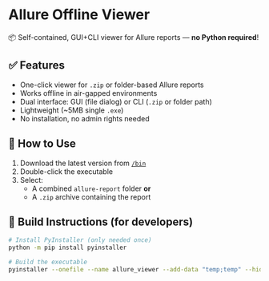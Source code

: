 # Allure Offline Viewer

📦 Self-contained, GUI+CLI viewer for Allure reports — **no Python required**!

## ✅ Features

- One-click viewer for `.zip` or folder-based Allure reports
- Works offline in air-gapped environments
- Dual interface: GUI (file dialog) or CLI (`.zip` or folder path)
- Lightweight (~5MB single `.exe`)
- No installation, no admin rights needed

## 🚀 How to Use

1. Download the latest version from [`/bin`](./bin)
2. Double-click the executable
3. Select:
   - A combined `allure-report` folder **or**
   - A `.zip` archive containing the report

## 🔧 Build Instructions (for developers)

```bash
# Install PyInstaller (only needed once)
python -m pip install pyinstaller

# Build the executable
pyinstaller --onefile --name allure_viewer --add-data "temp;temp" --hidden-import tkinter allure_offline_viewer.py
